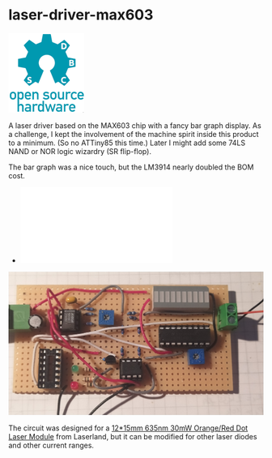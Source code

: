 # laser-driver-max603

![oshw-logo](img/oshw-logo.png)

A laser driver based on the MAX603 chip with a fancy bar graph display. 
As a challenge, I kept the involvement of the machine spirit inside this product to a minimum. (So no ATTiny85 this time.) Later I might add some 74LS NAND or NOR logic wizardry (SR flip-flop).

The bar graph was a nice touch, but the LM3914 nearly doubled the BOM cost.

* ![KiCAD export](laser-driver-max603.pdf)

![Assembled circuit](img/laser-driver-max603pcb.jpg)

The circuit was designed for a [12*15mm 635nm 30mW Orange/Red Dot Laser Module](https://www.laserlands.net/diode-laser-module/600nm-640nm-orange-red-laser-module/635dot/1pc-635nm-30mw-orange-red-laser-diode-module-i-12x15mm-no-driver.html) from Laserland, but it can be modified for other laser diodes and other current ranges.
